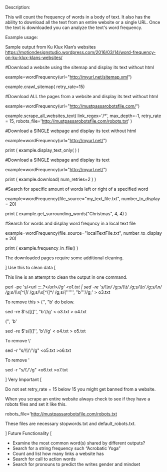 Description:

This will count the frequency of words in a body of text.   It also has the ability to download all the text from an entire website or a single URL.  Once the text is downloaded you can analyze the text's word frequency.  

Example usage:

Sample output from Ku Klux Klan’s websites
https://motiondesignstudio.wordpress.com/2016/03/14/word-frequency-on-ku-klux-klans-websites/

#Download a website using the sitemap and display its text without html

example=wordFrequency(url="http://myurl.net/sitemap.xml")

example.crawl_sitemap( retry_rate=15) 

#Download ALL the pages from a website and display its text without html

example=wordFrequency(url="http://mustpassarobotsfile.com/")

example.scrape_all_websites_text( link_regex='/*', max_depth=-1, retry_rate = 15, robots_file='http://mustpassarobotsfile.com/robots.txt' )

#Download a SINGLE webpage and display its text without html

example=wordFrequency(url="http://myurl.net/")

print ( example.display_text_only( ) )

#Download a SINGLE webpage and display its text

example=wordFrequency(url="http://myurl.net/")

print ( example.download( num_retries=2 ) )


#Search for specific amount of words left or right of a specified word

example=wordFrequency(file_source="my_text_file.txt", number_to_display = 20)

print ( example.get_surrounding_words("Christmas", 4, 4) )

#Search for words and display word frequncy in a local text file

example=wordFrequency(file_source="localTextFile.txt", number_to_display = 20)

print ( example.frequency_in_file() )

The downloaded pages require some additional cleaning.  

] Use this to clean data [

This line is an attempt to clean the output in one command.

perl -pe 's/<url :::.*?<\/url>//g'  <o1.txt | sed -re 's/\\\\n/ /g;s/\\\\t/ /g;s/\\\\r/ /g;s/\\n/ /g;s/\\\\x[^\\]*/ /g;s/\\x[^\\]*/ /g;s/\('\'''\'', "b'\''//g;'  > o3.txt

To remove this >  ('', "b'   do below.

sed -re $'s/[(]\'\', \"b\'//g' < o3.txt > o4.txt

('', 'b'

sed -re $'s/[(]\'\', \'b\'//g' < o4.txt > o5.txt

To remove \\\'

sed -r "s/\\\\\\\'/\'/g" <o5.txt >o6.txt

To remove \'

sed -r "s/\\\'/\'/g" <o6.txt >o7.txt

] Very Important [

Do not set retry_rate = 15 below 15 you might get banned from a website.

When you scrape an entire website always check to see if they have a robots files and set it like this.

robots_file='http://mustpassarobotsfile.com/robots.txt

These files are necessary stopwords.txt and default_robots.txt.

] Future Functionality [

- Examine the most common word(s) shared by different outputs?
- Search for a string frequency such “Acrobatic Yoga”
- Count and list how many links a website has
- Search for call to action words
- Search for pronouns to predict the writes gender and mindset
